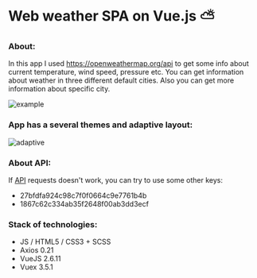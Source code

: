 # Web weather SPA on Vue.js :partly_sunny:

### About:
In this app I used https://openweathermap.org/api to get some info about current temperature, wind speed, pressure etc. You can get information about weather in three different  default cities. Also you can get more information about specific city.

![example](https://github.com/chackydude/weather-app/raw/master/weather-app/public/gifs/custom_weather.gif)

### App has a several themes and adaptive layout:

![adaptive](https://github.com/chackydude/weather-app/raw/master/weather-app/public/gifs/adaptive.gif)

### About API:

If [API](https://openweathermap.org/api) requests doesn't work, you can try to use some other keys:
* 27bfdfa924c98c7f0f0664c9e7761b4b
* 1867c62c334ab35f2648f00ab3dd3ecf

### Stack of technologies:

* JS / HTML5 / CSS3 + SCSS 
* Axios 0.21
* VueJS 2.6.11
* Vuex 3.5.1 
